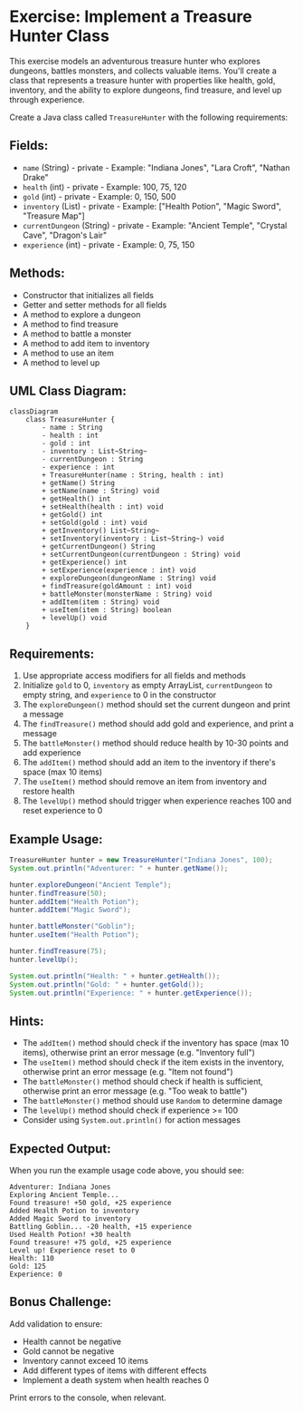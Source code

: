 # Exercise: Implement a Treasure Hunter Class

This exercise models an adventurous treasure hunter who explores dungeons, battles monsters, and collects valuable items. You'll create a class that represents a treasure hunter with properties like health, gold, inventory, and the ability to explore dungeons, find treasure, and level up through experience.

Create a Java class called `TreasureHunter` with the following requirements:

## Fields:
- `name` (String) - private - Example: "Indiana Jones", "Lara Croft", "Nathan Drake"
- `health` (int) - private - Example: 100, 75, 120
- `gold` (int) - private - Example: 0, 150, 500
- `inventory` (List<String>) - private - Example: ["Health Potion", "Magic Sword", "Treasure Map"]
- `currentDungeon` (String) - private - Example: "Ancient Temple", "Crystal Cave", "Dragon's Lair"
- `experience` (int) - private - Example: 0, 75, 150

## Methods:
- Constructor that initializes all fields
- Getter and setter methods for all fields
- A method to explore a dungeon
- A method to find treasure
- A method to battle a monster
- A method to add item to inventory
- A method to use an item
- A method to level up

## UML Class Diagram:
```mermaid
classDiagram
    class TreasureHunter {
        - name : String
        - health : int
        - gold : int
        - inventory : List~String~
        - currentDungeon : String
        - experience : int
        + TreasureHunter(name : String, health : int)
        + getName() String
        + setName(name : String) void
        + getHealth() int
        + setHealth(health : int) void
        + getGold() int
        + setGold(gold : int) void
        + getInventory() List~String~
        + setInventory(inventory : List~String~) void
        + getCurrentDungeon() String
        + setCurrentDungeon(currentDungeon : String) void
        + getExperience() int
        + setExperience(experience : int) void
        + exploreDungeon(dungeonName : String) void
        + findTreasure(goldAmount : int) void
        + battleMonster(monsterName : String) void
        + addItem(item : String) void
        + useItem(item : String) boolean
        + levelUp() void
    }
```

## Requirements:
1. Use appropriate access modifiers for all fields and methods
2. Initialize `gold` to 0, `inventory` as empty ArrayList, `currentDungeon` to empty string, and `experience` to 0 in the constructor
3. The `exploreDungeon()` method should set the current dungeon and print a message
4. The `findTreasure()` method should add gold and experience, and print a message
5. The `battleMonster()` method should reduce health by 10-30 points and add experience
6. The `addItem()` method should add an item to the inventory if there's space (max 10 items)
7. The `useItem()` method should remove an item from inventory and restore health
8. The `levelUp()` method should trigger when experience reaches 100 and reset experience to 0

## Example Usage:
```java
TreasureHunter hunter = new TreasureHunter("Indiana Jones", 100);
System.out.println("Adventurer: " + hunter.getName());

hunter.exploreDungeon("Ancient Temple");
hunter.findTreasure(50);
hunter.addItem("Health Potion");
hunter.addItem("Magic Sword");

hunter.battleMonster("Goblin");
hunter.useItem("Health Potion");

hunter.findTreasure(75);
hunter.levelUp();

System.out.println("Health: " + hunter.getHealth());
System.out.println("Gold: " + hunter.getGold());
System.out.println("Experience: " + hunter.getExperience());
```

## Hints:
- The `addItem()` method should check if the inventory has space (max 10 items), otherwise print an error message (e.g. "Inventory full")
- The `useItem()` method should check if the item exists in the inventory, otherwise print an error message (e.g. "Item not found")
- The `battleMonster()` method should check if health is sufficient, otherwise print an error message (e.g. "Too weak to battle")
- The `battleMonster()` method should use `Random` to determine damage
- The `levelUp()` method should check if experience >= 100
- Consider using `System.out.println()` for action messages

## Expected Output:
When you run the example usage code above, you should see:
```
Adventurer: Indiana Jones
Exploring Ancient Temple...
Found treasure! +50 gold, +25 experience
Added Health Potion to inventory
Added Magic Sword to inventory
Battling Goblin... -20 health, +15 experience
Used Health Potion! +30 health
Found treasure! +75 gold, +25 experience
Level up! Experience reset to 0
Health: 110
Gold: 125
Experience: 0
```

## Bonus Challenge:
Add validation to ensure:
- Health cannot be negative
- Gold cannot be negative
- Inventory cannot exceed 10 items
- Add different types of items with different effects
- Implement a death system when health reaches 0

Print errors to the console, when relevant.
